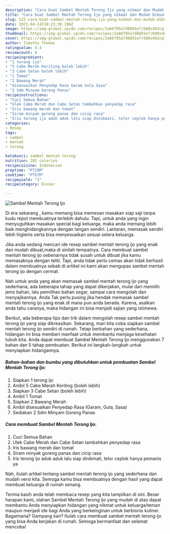 ```yaml
---
description: "Cara buat Sambel Mentah Terong Ijo yang nikmat dan Mudah Dibuat"
title: "Cara buat Sambel Mentah Terong Ijo yang nikmat dan Mudah Dibuat"
slug: 525-cara-buat-sambel-mentah-terong-ijo-yang-nikmat-dan-mudah-dibuat
date: 2021-04-24T20:23:30.196Z
image: https://img-global.cpcdn.com/recipes/2a66f05a7d8891ef/680x482cq70/sambel-mentah-terong-ijo-foto-resep-utama.jpg
thumbnail: https://img-global.cpcdn.com/recipes/2a66f05a7d8891ef/680x482cq70/sambel-mentah-terong-ijo-foto-resep-utama.jpg
cover: https://img-global.cpcdn.com/recipes/2a66f05a7d8891ef/680x482cq70/sambel-mentah-terong-ijo-foto-resep-utama.jpg
author: Timothy Thomas
ratingvalue: 4.4
reviewcount: 8
recipeingredient:
- "1 terong ijo"
- "5 Cabe Merah Keriting boleh lebih"
- "3 Cabe Setan boleh lebih"
- "1 Tomat"
- "2 Bawang Merah"
- "disesuaikan Penyedap Rasa Garam Gula Sasa"
- "2 Sdm Minyam Goreng Panas"
recipeinstructions:
- "Cuci Semua Bahan"
- "Ulek Cabe Merah dan Cabe Setan tambahkan penyedap rasa"
- "Iris bawang merah dan tomat"
- "Siram minyak goreng panas dan cicip rasa"
- "Iris terong ijo aduk aduk lalu siap dinikmati, telor ceplok hanya pemanis ya"
categories:
- Resep
tags:
- sambel
- mentah
- terong

katakunci: sambel mentah terong 
nutrition: 202 calories
recipecuisine: Indonesian
preptime: "PT29M"
cooktime: "PT57M"
recipeyield: "2"
recipecategory: Dinner

---
```



![Sambel Mentah Terong Ijo](https://img-global.cpcdn.com/recipes/2a66f05a7d8891ef/680x482cq70/sambel-mentah-terong-ijo-foto-resep-utama.jpg)

Di era  sekarang , kamu memang bisa memesan masakan siap saji tanpa kudu repot membuatnya terlebih dahulu. Tapi, untuk anda yang ingin menyuguhkan masakan special bagi keluarga, maka anda memang lebih baik menghidangkannya dengan tangan sendiri. Lantaran, memasak sendiri lebih higienis serta bisa menyesuaikan sesuai selera keluarga.

Jika anda sedang mencari ide resep sambel mentah terong ijo yang enak dan mudah dibuat,maka di sinilah tempatnya. Cara membuat sambel mentah terong ijo  sebenarnya tidak susah untuk dibuat jika kamu memasaknya dengan teliti. Tapi, anda tidak perlu cemas akan tidak berhasil dalam membuatnya 
sebab di artikel ini kami akan mengupas sambel mentah terong ijo dengan cermat.  



Nah untuk anda yang akan memasak sambel mentah terong ijo yang sederhana, ada beberapa tahap yang dapat dikerjakan, mulai dari memilih jenis bahan, lalu pemilihan bahan segar, sampai cara mengolah dan menyajikannya. Anda Tak perlu pusing jika hendak memasak sambel mentah terong ijo yang enak di mana pun anda berada. Karena, asalkan anda  tahu caranya, maka hidangan ini bisa menjadi sajian yang istimewa.

Berikut, ada beberapa tips dan trik dalam mengolah resep sambel mentah terong ijo yang siap dikreasikan. Sekarang, mari kita coba siapkan sambel mentah terong ijo sendiri di rumah. Tetap berbahan yang sederhana, hidangan ini bisa memberi manfaat untuk membantu menjaga kesehatan tubuh kita. Anda dapat membuat Sambel Mentah Terong Ijo menggunakan 7 bahan dan 5 tahap pembuatan. Berikut ini langkah-langkah untuk menyiapkan hidangannya.

<!--inarticleads1-->

##### Bahan-bahan dan bumbu yang dibutuhkan untuk pembuatan Sambel Mentah Terong Ijo:

1. Siapkan 1 terong ijo
1. Ambil 5 Cabe Merah Keriting (boleh lebih)
1. Siapkan 3 Cabe Setan (boleh lebih)
1. Ambil 1 Tomat
1. Siapkan 2 Bawang Merah
1. Ambil disesuaikan Penyedap Rasa (Garam, Gula, Sasa)
1. Sediakan 2 Sdm Minyam Goreng Panas




<!--inarticleads2-->

##### Cara membuat Sambel Mentah Terong Ijo:

1. Cuci Semua Bahan
1. Ulek Cabe Merah dan Cabe Setan tambahkan penyedap rasa
1. Iris bawang merah dan tomat
1. Siram minyak goreng panas dan cicip rasa
1. Iris terong ijo aduk aduk lalu siap dinikmati, telor ceplok hanya pemanis ya




Nah, itulah artikel tentang  sambel mentah terong ijo  yang sederhana dan mudah versi kita. Semoga kamu bisa membuatnya dengan hasil yang dapat membuat keluarga di rumah senang. 

Terima kasih anda telah membaca resep yang kita tampilkan di sini. Besar harapan kami, olahan  Sambel Mentah Terong Ijo yang mudah di atas dapat membantu Anda menyiapkan hidangan yang nikmat untuk keluarga/teman maupun menjadi ide bagi Anda yang berkeinginan untuk berbisnis kuliner. Bagaimana? Gampang kan? Itulah cara membuat sambel mentah terong ijo yang bisa Anda kerjakan di rumah. Semoga bermanfaat dan selamat mencoba!

